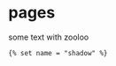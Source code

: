 pages
=====

<!-- {% raw %} -->
some text with zooloo

```twig
{% set name = "shadow" %}

```
<!-- {% endraw %} -->
